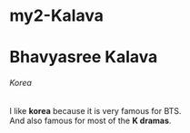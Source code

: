 # my2-Kalava
# Bhavyasree Kalava 
###### Korea
I like **korea** because it is very famous for BTS. <br> And also famous for most of the **K dramas**.
